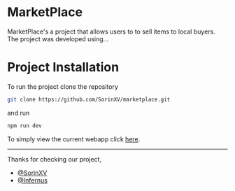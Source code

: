 
# MarketPlace
MarketPlace's a project that allows users to to sell items to local buyers.
<br /> The project was developed using...

# Project Installation

To run the project clone the repository

```bash
git clone https://github.com/SorinXV/marketplace.git
```

and run 

```bash
npm run dev
```

To simply view the current webapp click [here](https://marketplace-aiqyk6rbw-sorinxv.vercel.app/).

-----

Thanks for checking our project,

- [@SorinXV](https://github.com/SorinXV)
- [@Infernus](https://github.com/Infernus007)
